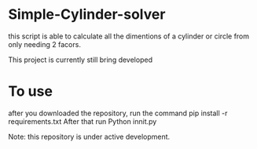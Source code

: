 # Simple-Cylinder-solver
this script is able to calculate all the dimentions of a cylinder or circle from only needing 2 facors.

This project is currently still bring developed

# To use
after you downloaded the repository, run the command pip install -r requirements.txt
After that run Python innit.py

Note: this repository is under active development.
